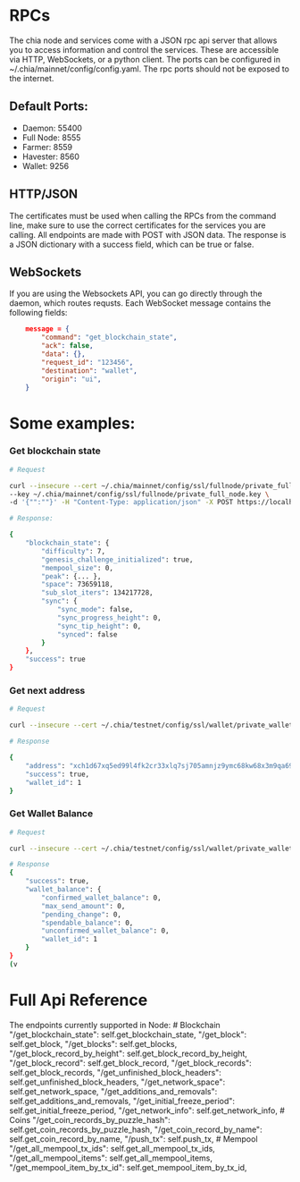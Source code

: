 # RPCs
The chia node and services come with a JSON rpc api server that allows you to access information and control the services. These are accessible via HTTP, WebSockets, or a python client. The ports can be configured in ~/.chia/mainnet/config/config.yaml. The rpc ports should not be exposed to the internet. 

## Default Ports:
- Daemon: 55400
- Full Node: 8555
- Farmer: 8559
- Havester: 8560
- Wallet: 9256

## HTTP/JSON
The certificates must be used when calling the RPCs from the command line, make sure to use the correct certificates for the services you are calling.
All endpoints are made with POST with JSON data. The response is a JSON dictionary with a success field, which can be true or false. 

## WebSockets
If you are using the Websockets API, you can go directly through the daemon, which routes requsts. Each WebSocket message contains the following fields:

```json
    message = {
        "command": "get_blockchain_state",
        "ack": false,
        "data": {},
        "request_id": "123456",
        "destination": "wallet",
        "origin": "ui",
    }
```


# Some examples:

### Get blockchain state
```bash
# Request

curl --insecure --cert ~/.chia/mainnet/config/ssl/fullnode/private_full_node.crt \
--key ~/.chia/mainnet/config/ssl/fullnode/private_full_node.key \
-d '{"":""}' -H "Content-Type: application/json" -X POST https://localhost:8555/get_blockchain_state

# Response:

{
    "blockchain_state": {
        "difficulty": 7,
        "genesis_challenge_initialized": true,
        "mempool_size": 0,
        "peak": {... },
        "space": 73659118,
        "sub_slot_iters": 134217728,
        "sync": {
            "sync_mode": false,
            "sync_progress_height": 0,
            "sync_tip_height": 0,
            "synced": false
        }
    },
    "success": true
}


```

### Get next address

```bash
# Request

curl --insecure --cert ~/.chia/testnet/config/ssl/wallet/private_wallet.crt --key ~/.chia/testnet/config/ssl/wallet/private_wallet.key -d '{"wallet_id": 1, "new_address":true}' -H "Content-Type: application/json" -X POST https://localhost:9256/get_next_address | python -m json.tool

# Response

{
    "address": "xch1d67xq5ed99l4fk2cr33xlq7sj705amnjz9ymc68kw68x3m9qa69sk3ngur",
    "success": true,
    "wallet_id": 1
}

```
### Get Wallet Balance
```bash
# Request

curl --insecure --cert ~/.chia/testnet/config/ssl/wallet/private_wallet.crt --key ~/.chia/testnet/config/ssl/wallet/private_wallet.key -d '{"wallet_id": 1}' -H "Content-Type: application/json" -X POST https://localhost:9256/get_wallet_balance | python -m json.tool

# Response
{
    "success": true,
    "wallet_balance": {
        "confirmed_wallet_balance": 0,
        "max_send_amount": 0,
        "pending_change": 0,
        "spendable_balance": 0,
        "unconfirmed_wallet_balance": 0,
        "wallet_id": 1
    }
}
(v
```

# Full Api Reference

The endpoints currently supported in Node:
            # Blockchain
            "/get_blockchain_state": self.get_blockchain_state,
            "/get_block": self.get_block,
            "/get_blocks": self.get_blocks,
            "/get_block_record_by_height": self.get_block_record_by_height,
            "/get_block_record": self.get_block_record,
            "/get_block_records": self.get_block_records,
            "/get_unfinished_block_headers": self.get_unfinished_block_headers,
            "/get_network_space": self.get_network_space,
            "/get_additions_and_removals": self.get_additions_and_removals,
            "/get_initial_freeze_period": self.get_initial_freeze_period,
            "/get_network_info": self.get_network_info,
            # Coins
            "/get_coin_records_by_puzzle_hash": self.get_coin_records_by_puzzle_hash,
            "/get_coin_record_by_name": self.get_coin_record_by_name,
            "/push_tx": self.push_tx,
            # Mempool
            "/get_all_mempool_tx_ids": self.get_all_mempool_tx_ids,
            "/get_all_mempool_items": self.get_all_mempool_items,
            "/get_mempool_item_by_tx_id": self.get_mempool_item_by_tx_id,

